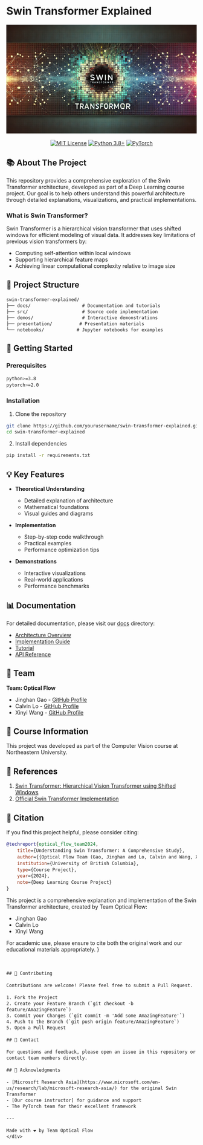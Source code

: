 # Swin Transformer Explained

<div align="center">

![Swin Transformer Banner](/assets/images/image.webp)

[![MIT License](https://img.shields.io/badge/License-MIT-green.svg)](https://choosealicense.com/licenses/mit/)
[![Python 3.8+](https://img.shields.io/badge/python-3.8+-blue.svg)](https://www.python.org/downloads/)
[![PyTorch](https://img.shields.io/badge/PyTorch-2.0+-ee4c2c.svg)](https://pytorch.org/)

</div>

## 📚 About The Project

This repository provides a comprehensive exploration of the Swin Transformer architecture, developed as part of a Deep Learning course project. Our goal is to help others understand this powerful architecture through detailed explanations, visualizations, and practical implementations.

### What is Swin Transformer?

Swin Transformer is a hierarchical vision transformer that uses shifted windows for efficient modeling of visual data. It addresses key limitations of previous vision transformers by:
- Computing self-attention within local windows
- Supporting hierarchical feature maps
- Achieving linear computational complexity relative to image size

## 🎯 Project Structure

```
swin-transformer-explained/
├── docs/                   # Documentation and tutorials
├── src/                    # Source code implementation
├── demos/                  # Interactive demonstrations
├── presentation/          # Presentation materials
└── notebooks/            # Jupyter notebooks for examples
```

## 🚀 Getting Started

### Prerequisites

```bash
python>=3.8
pytorch>=2.0
```

### Installation

1. Clone the repository
```bash
git clone https://github.com/yourusername/swin-transformer-explained.git
cd swin-transformer-explained
```

2. Install dependencies
```bash
pip install -r requirements.txt
```

## 💡 Key Features

- **Theoretical Understanding**
  - Detailed explanation of architecture
  - Mathematical foundations
  - Visual guides and diagrams

- **Implementation**
  - Step-by-step code walkthrough
  - Practical examples
  - Performance optimization tips

- **Demonstrations**
  - Interactive visualizations
  - Real-world applications
  - Performance benchmarks

## 📊 Documentation

For detailed documentation, please visit our [docs](/docs) directory:

- [Architecture Overview](/docs/architecture.md)
- [Implementation Guide](/docs/implementation.md)
- [Tutorial](/docs/tutorial.md)
- [API Reference](/docs/api.md)

## 👥 Team

**Team: Optical Flow**
- Jinghan Gao - [GitHub Profile](https://github.com/yourusername)
- Calvin Lo - [GitHub Profile](https://github.com/yourusername)
- Xinyi Wang - [GitHub Profile](https://github.com/yourusername)

## 📝 Course Information

This project was developed as part of the Computer Vision course at Northeastern University.

## 🔎 References

1. [Swin Transformer: Hierarchical Vision Transformer using Shifted Windows](https://arxiv.org/abs/2103.14030)
2. [Official Swin Transformer Implementation](https://github.com/microsoft/Swin-Transformer)

## 📖 Citation

If you find this project helpful, please consider citing:

```bibtex
@techreport{optical_flow_team2024,
    title={Understanding Swin Transformer: A Comprehensive Study},
    author={{Optical Flow Team (Gao, Jinghan and Lo, Calvin and Wang, Xinyi)}},
    institution={University of British Columbia},
    type={Course Project},
    year={2024},
    note={Deep Learning Course Project}
}
```

This project is a comprehensive explanation and implementation of the Swin Transformer architecture, created by Team Optical Flow:
- Jinghan Gao
- Calvin Lo
- Xinyi Wang

For academic use, please ensure to cite both the original work and our educational materials appropriately.
}
```


## 🤝 Contributing

Contributions are welcome! Please feel free to submit a Pull Request.

1. Fork the Project
2. Create your Feature Branch (`git checkout -b feature/AmazingFeature`)
3. Commit your Changes (`git commit -m 'Add some AmazingFeature'`)
4. Push to the Branch (`git push origin feature/AmazingFeature`)
5. Open a Pull Request

## 📧 Contact

For questions and feedback, please open an issue in this repository or contact team members directly.

## 🙏 Acknowledgments

- [Microsoft Research Asia](https://www.microsoft.com/en-us/research/lab/microsoft-research-asia/) for the original Swin Transformer
- [Our course instructor] for guidance and support
- The PyTorch team for their excellent framework

---

Made with ❤️ by Team Optical Flow
</div>
